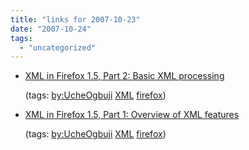 ```yaml
---
title: "links for 2007-10-23"
date: "2007-10-24"
tags: 
  - "uncategorized"
---
```


- [XML in Firefox 1.5, Part 2: Basic XML processing](http://www.ibm.com/developerworks/xml/library/x-ffox2/index.html)
    
    (tags: [by:UcheOgbuji](http://del.icio.us/heinzwittenbrink/by:UcheOgbuji) [XML](http://del.icio.us/heinzwittenbrink/XML) [firefox](http://del.icio.us/heinzwittenbrink/firefox))
    
- [XML in Firefox 1.5, Part 1: Overview of XML features](http://www.ibm.com/developerworks/xml/library/x-ffox15.html)
    
    (tags: [by:UcheOgbuji](http://del.icio.us/heinzwittenbrink/by:UcheOgbuji) [XML](http://del.icio.us/heinzwittenbrink/XML) [firefox](http://del.icio.us/heinzwittenbrink/firefox))
